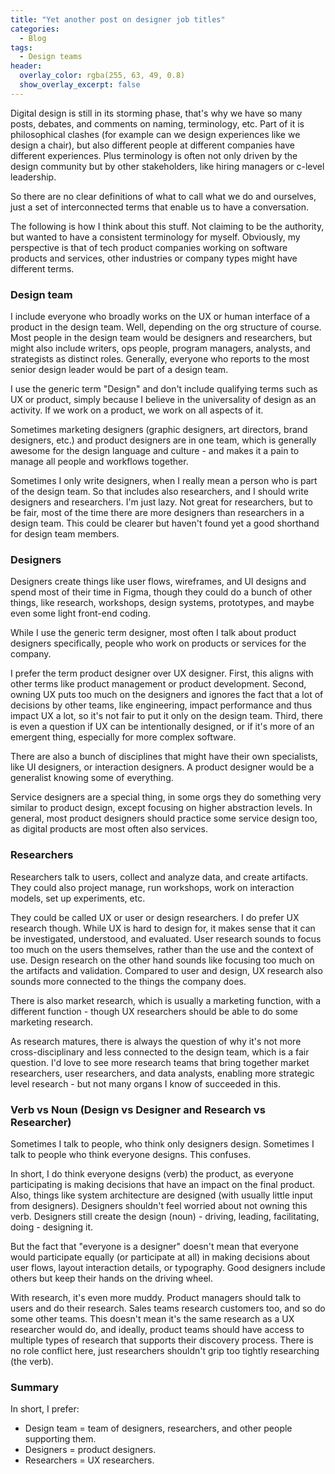 ```yaml
---
title: "Yet another post on designer job titles"
categories:
  - Blog
tags:
  - Design teams
header:
  overlay_color: rgba(255, 63, 49, 0.8)
  show_overlay_excerpt: false
---
```


Digital design is still in its storming phase, that's why we have so many posts, debates, and comments on naming, terminology, etc. Part of it is philosophical clashes (for example can we design experiences like we design a chair), but also different people at different companies have different experiences. Plus terminology is often not only driven by the design community but by other stakeholders, like hiring managers or c-level leadership.

So there are no clear definitions of what to call what we do and ourselves, just a set of interconnected terms that enable us to have a conversation.

The following is how I think about this stuff. Not claiming to be the authority, but wanted to have a consistent terminology for myself. Obviously, my perspective is that of tech product companies working on software products and services, other industries or company types might have different terms.

### Design team

I include everyone who broadly works on the UX or human interface of a product in the design team. Well, depending on the org structure of course. Most people in the design team would be designers and researchers, but might also include writers, ops people, program managers, analysts, and strategists as distinct roles. Generally, everyone who reports to the most senior design leader would be part of a design team.

I use the generic term "Design" and don't include qualifying terms such as UX or product, simply because I believe in the universality of design as an activity. If we work on a product, we work on all aspects of it. 

Sometimes marketing designers (graphic designers, art directors, brand designers, etc.) and product designers are in one team, which is generally awesome for the design language and culture - and makes it a pain to manage all people and workflows together.

Sometimes I only write designers, when I really mean a person who is part of the design team. So that includes also researchers, and I should write designers and researchers. I'm just lazy. Not great for researchers, but to be fair, most of the time there are more designers than researchers in a design team. This could be clearer but haven't found yet a good shorthand for design team members.

### Designers

Designers create things like user flows, wireframes, and UI designs and spend most of their time in Figma, though they could do a bunch of other things, like research, workshops, design systems, prototypes, and maybe even some light front-end coding.

While I use the generic term designer, most often I talk about product designers specifically, people who work on products or services for the company.

I prefer the term product designer over UX designer. First, this aligns with other terms like product management or product development. Second, owning UX puts too much on the designers and ignores the fact that a lot of decisions by other teams, like engineering, impact performance and thus impact UX a lot, so it's not fair to put it only on the design team. Third, there is even a question if UX can be intentionally designed, or if it's more of an emergent thing, especially for more complex software.

There are also a bunch of disciplines that might have their own specialists, like UI designers, or interaction designers. A product designer would be a generalist knowing some of everything.

Service designers are a special thing, in some orgs they do something very similar to product design, except focusing on higher abstraction levels. In general, most product designers should practice some service design too, as digital products are most often also services.

### Researchers

Researchers talk to users, collect and analyze data, and create artifacts. They could also project manage, run workshops, work on interaction models, set up experiments, etc.

They could be called UX or user or design researchers. I do prefer UX research though. While UX is hard to design for, it makes sense that it can be investigated, understood, and evaluated. User research sounds to focus too much on the users themselves, rather than the use and the context of use. Design research on the other hand sounds like focusing too much on the artifacts and validation. Compared to user and design, UX research also sounds more connected to the things the company does.

There is also market research, which is usually a marketing function, with a different function - though UX researchers should be able to do some marketing research.

As research matures, there is always the question of why it's not more cross-disciplinary and less connected to the design team, which is a fair question. I'd love to see more research teams that bring together market researchers, user researchers, and data analysts, enabling more strategic level research - but not many organs I know of succeeded in this.

### Verb vs Noun (Design vs Designer and Research vs Researcher)

Sometimes I talk to people, who think only designers design. Sometimes I talk to people who think everyone designs. This confuses. 

In short, I do think everyone designs (verb) the product, as everyone participating is making decisions that have an impact on the final product. Also, things like system architecture are designed (with usually little input from designers). Designers shouldn't feel worried about not owning this verb. Designers still create the design (noun) - driving, leading, facilitating, doing - designing it. 

But the fact that "everyone is a designer" doesn't mean that everyone would participate equally (or participate at all) in making decisions about user flows, layout interaction details, or typography. Good designers include others but keep their hands on the driving wheel.

With research, it's even more muddy. Product managers should talk to users and do their research. Sales teams research customers too, and so do some other teams. This doesn't mean it's the same research as a UX researcher would do, and ideally, product teams should have access to multiple types of research that supports their discovery process. There is no role conflict here, just researchers shouldn't grip too tightly researching (the verb). 

### Summary

In short, I prefer:
- Design team = team of designers, researchers, and other people supporting them.
- Designers = product designers.
- Researchers = UX researchers.